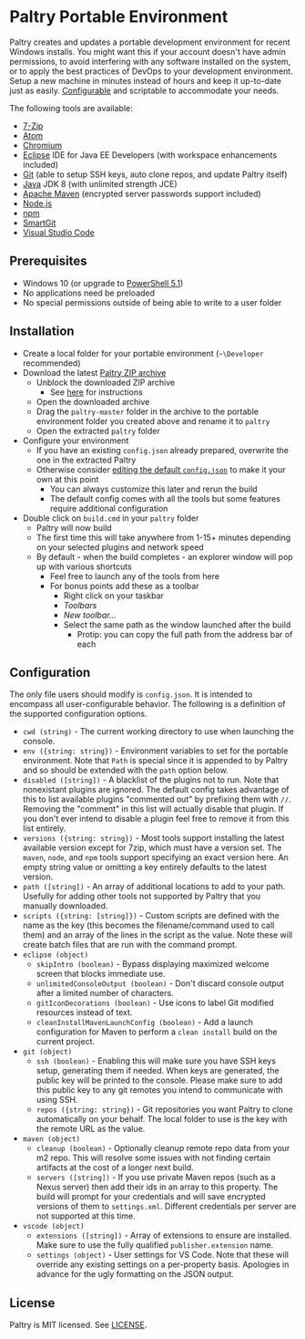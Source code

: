 # Paltry Portable Environment

Paltry creates and updates a portable development environment for recent Windows installs. You might want this if your account doesn't have admin permissions, to avoid interfering with any software installed on the system, or to apply the best practices of DevOps to your development environment. Setup a new machine in minutes instead of hours and keep it up-to-date just as easily. [Configurable](#configuration) and scriptable to accommodate your needs.

The following tools are available:

- [7-Zip](https://www.7-zip.org)
- [Atom](https://atom.io)
- [Chromium](https://www.chromium.org)
- [Eclipse](https://www.eclipse.org) IDE for Java EE Developers (with workspace enhancements included)
- [Git](https://git-scm.com) (able to setup SSH keys, auto clone repos, and update Paltry itself)
- [Java](https://www.oracle.com/java/index.html) JDK 8 (with unlimited strength JCE)
- [Apache Maven](https://maven.apache.org) (encrypted server passwords support included)
- [Node.js](https://nodejs.org)
- [npm](https://www.npmjs.com)
- [SmartGit](https://www.syntevo.com/smartgit)
- [Visual Studio Code](https://code.visualstudio.com)

## Prerequisites

- Windows 10 (or upgrade to [PowerShell 5.1](https://www.microsoft.com/en-us/download/details.aspx?id=54616))
- No applications need be preloaded
- No special permissions outside of being able to write to a user folder

## Installation

- Create a local folder for your portable environment (`~\Developer` recommended)
- Download the latest [Paltry ZIP archive](https://github.com/paltry/paltry/archive/master.zip)
  - Unblock the downloaded ZIP archive
    - See [here](https://blogs.technet.microsoft.com/the_microsoft_excel_support_team_blog/2015/08/19/blocked-access-to-files-with-windows-10) for instructions
  - Open the downloaded archive
  - Drag the `paltry-master` folder in the archive to the portable environment folder you created above and rename it to `paltry`
  - Open the extracted `paltry` folder
- Configure your environment
  - If you have an existing `config.json` already prepared, overwrite the one in the extracted Paltry
  - Otherwise consider [editing the default `config.json`](#configuration) to make it your own at this point
    - You can always customize this later and rerun the build
    - The default config comes with all the tools but some features require additional configuration
- Double click on `build.cmd` in your `paltry` folder
  - Paltry will now build
  - The first time this will take anywhere from 1-15+ minutes depending on your selected plugins and network speed
  - By default - when the build completes - an explorer window will pop up with various shortcuts
    - Feel free to launch any of the tools from here
    - For bonus points add these as a toolbar
      - Right click on your taskbar
      - _Toolbars_
      - _New toolbar..._
      - Select the same path as the window launched after the build
        - Protip: you can copy the full path from the address bar of each

## Configuration

The only file users should modify is `config.json`. It is intended to encompass all user-configurable behavior. The following is a definition of the supported configuration options.

- `cwd (string)` - The current working directory to use when launching the console.
- `env ({string: string})` - Environment variables to set for the portable environment. Note that `Path` is special since it is appended to by Paltry and so should be extended with the `path` option below.
- `disabled ([string])` - A blacklist of the plugins not to run. Note that nonexistant plugins are ignored. The default config takes advantage of this to list available plugins "commented out" by prefixing them with `//`. Removing the "comment" in this list will actually disable that plugin. If you don't ever intend to disable a plugin feel free to remove it from this list entirely.
- `versions ({string: string})` - Most tools support installing the latest available version except for 7zip, which must have a version set. The `maven`, `node`, and `npm` tools support specifying an exact version here. An empty string value or omitting a key entirely defaults to the latest version.
- `path ([string])` - An array of additional locations to add to your path. Usefully for adding other tools not supported by Paltry that you manually downloaded.
- `scripts ({string: [string]})` - Custom scripts are defined with the name as the key (this becomes the filename/command used to call them) and an array of the lines in the script as the value. Note these will create batch files that are run with the command prompt.
- `eclipse (object)`
  - `skipIntro (boolean)` - Bypass displaying maximized welcome screen that blocks immediate use.
  - `unlimitedConsoleOutput (boolean)` - Don't discard console output after a limited number of characters.
  - `gitIconDecorations (boolean)` - Use icons to label Git modified resources instead of text.
  - `cleanInstallMavenLaunchConfig (boolean)` - Add a launch configuration for Maven to perform a `clean install` build on the current project.
- `git (object)`
  - `ssh (boolean)` - Enabling this will make sure you have SSH keys setup, generating them if needed. When keys are generated, the public key will be printed to the console. Please make sure to add this public key to any git remotes you intend to communicate with using SSH.
  - `repos ({string: string})` - Git repositories you want Paltry to clone automatically on your behalf. The local folder to use is the key with the remote URL as the value.
- `maven (object)`
  - `cleanup (boolean)` - Optionally cleanup remote repo data from your m2 repo. This will resolve some issues with not finding certain artifacts at the cost of a longer next build.
  - `servers ([string])` - If you use private Maven repos (such as a Nexus server) then add their ids in an array to this property. The build will prompt for your credentials and will save encrypted versions of them to `settings.xml`. Different credentials per server are not supported at this time.
- `vscode (object)`
  - `extensions ([string])` - Array of extensions to ensure are installed. Make sure to use the fully qualified `publisher.extension` name.
  - `settings (object)` - User settings for VS Code. Note that these will override any existing settings on a per-property basis. Apologies in advance for the ugly formatting on the JSON output.

## License

Paltry is MIT licensed. See [LICENSE](LICENSE.md).
